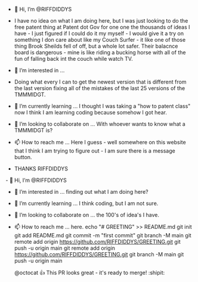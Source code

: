 - 👋 Hi, I’m @RIFFDIDDYS
- I have no idea on what I am doing here, but I was just looking to do the free patent thing at Patent dot Gov for one one the thousands of ideas I have - I just figured if I could do it my myself - I would give it a try on something I don care about like my Couch Surfer - it like one of those thing Brook Sheilds fell of off, but a whole lot safer.  Their balacnce board is dangerous - mine is like riding a bucking horse with all of the fun of falling back int the couch while watch TV.
- 👀 I’m interested in ...
- Doing what every I can to get the newest version that is different from the last version fixing all of the mistakes of the last 25 versions of the TMMMIDGT.
- 🌱 I’m currently learning ... I thought I was taking a "how to patent class" now I think I am learning coding because somehow I got hear. 
- 💞️ I’m looking to collaborate on ... With whoever wants to know what a TMMMIDGT is?
- 📫 How to reach me ... Here I guess - well somewhere on this website that I think I am trying to figure out - I am sure there is a message button.

- THANKS RIFFDIDDYS

<!---
RIFFDIDDYS/RIFFDIDDYS is a ✨ special ✨ repository because its `README.md` (this file) appears on your GitHub profile.
You can click the Preview link to take a look at your changes.
--->- 👋 Hi, I’m @RIFFDIDDYS
- 👀 I’m interested in ... finding out what I am doing here?
- 🌱 I’m currently learning ... I think coding, but I am not sure.
- 💞️ I’m looking to collaborate on ... the 100's of idea's I have.
- 📫 How to reach me ... here.
echo "# GREETING" >> README.md
git init
git add README.md
git commit -m "first commit"
git branch -M main
git remote add origin https://github.com/RIFFDIDDYS/GREETING.git
git push -u origin main
git remote add origin https://github.com/RIFFDIDDYS/GREETING.git
git branch -M main
git push -u origin main

  @octocat :+1: This PR looks great - it's ready to merge! :shipit:
